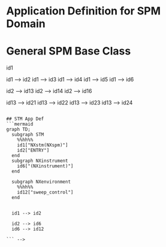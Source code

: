 # Application Definition for SPM Domain

# General SPM Base Class


<!-- ```mermaid
graph TD;
  subgraph SPM
    %%hh%%
    id1["ENTRY"]
    id0["NXspm"]
    id3["NXdata"]
    id4["Reproducibility Indicators"]
    id2["NXinstrument"]
    id5["Resolution Indicators"]
    id6["NXsample"] 

  end

  subgraph NXinstrument
        %%NXinstrument Part%%
    id16["(NXamplifier)"]
    id14["(NXlockin)"]
    id13["(NXenvironment)"]
  end

  subgraph NXenvironment
    id21["SAMPLE_BIAS(NXiv_bias)"]
    id22["(NXpositioner_spm)"]
    id23["(NXscan_control)"]
    id24["(NXpiezo_config_spm)"]
  end

  id0 --> id1
  id1 --> id2
  id1 --> id3
  id1 --> id4
  id1 --> id5
  id1 --> id6

  id2 --> id13
  id2 --> id14
  id2 --> id16

  id13 --> id21
  id13 --> id22
  id13 --> id23
  id13 --> id24
  
```

## STM App Def
```mermaid
graph TD;
  subgraph STM
    %%hh%%
    id1["NXstm(NXspm)"]
    id2["ENTRY"]
  end
  subgraph NXinstrument
    id6["(NXinstrument)"]
  end

  subgraph NXenvironment
    %%hh%%
    id12["sweep_control"]
  end


  id1 --> id2

  id2 --> id6
  id6 --> id12

``` -->
